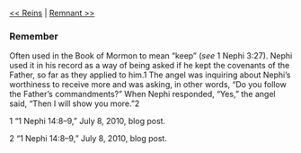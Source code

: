 [<< Reins](Reins.md)  |  [Remnant >>](Remnant.md)

### Remember
Often used in the Book of Mormon to mean “keep” (*see* 1 Nephi 3:27). Nephi used it in his record as a way of being asked if he kept the covenants of the Father, so far as they applied to him.1 The angel was inquiring about Nephi’s worthiness to receive more and was asking, in other words, “Do you follow the Father’s commandments?” When Nephi responded, “Yes,” the angel said, “Then I will show you more.”2



1 “1 Nephi 14:8–9,” July 8, 2010, blog post.


2 “1 Nephi 14:8–9,” July 8, 2010, blog post.